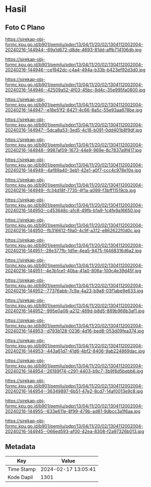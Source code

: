 # Hasil

## Foto C Plano

https://sirekap-obj-formc.kpu.go.id/b901/pemilu/pdpr/13/04/11/20/02/1304112002004-20240216-144944--69a1d672-d8de-4693-81dd-affb714106db.jpg

https://sirekap-obj-formc.kpu.go.id/b901/pemilu/pdpr/13/04/11/20/02/1304112002004-20240216-144946--ce1942dc-c4a4-494a-b33b-b423ef92d3d0.jpg

https://sirekap-obj-formc.kpu.go.id/b901/pemilu/pdpr/13/04/11/20/02/1304112002004-20240216-144946--42509a52-4f03-45bc-9d4c-35e995fa0800.jpg

https://sirekap-obj-formc.kpu.go.id/b901/pemilu/pdpr/13/04/11/20/02/1304112002004-20240216-144947--e18e51f2-8421-4c66-8a5c-55e93aa678be.jpg

https://sirekap-obj-formc.kpu.go.id/b901/pemilu/pdpr/13/04/11/20/02/1304112002004-20240216-144947--5dca8a53-3ed5-4c16-b091-0dd401b8f9df.jpg

https://sirekap-obj-formc.kpu.go.id/b901/pemilu/pdpr/13/04/11/20/02/1304112002004-20240216-144948--9987af09-1673-44e9-969e-8c7837a9f417.jpg

https://sirekap-obj-formc.kpu.go.id/b901/pemilu/pdpr/13/04/11/20/02/1304112002004-20240216-144949--4af89a40-3eb1-42e1-a0f7-ccc4c978e10e.jpg

https://sirekap-obj-formc.kpu.go.id/b901/pemilu/pdpr/13/04/11/20/02/1304112002004-20240216-144949--fc34d18f-7735-4f1a-a099-f3bff11519cb.jpg

https://sirekap-obj-formc.kpu.go.id/b901/pemilu/pdpr/13/04/11/20/02/1304112002004-20240216-144950--c453648c-a1c8-49fb-b1a9-1c4fe9a16650.jpg

https://sirekap-obj-formc.kpu.go.id/b901/pemilu/pdpr/13/04/11/20/02/1304112002004-20240216-144950--fb316612-f9a0-4c9f-a312-e862622f0d0c.jpg

https://sirekap-obj-formc.kpu.go.id/b901/pemilu/pdpr/13/04/11/20/02/1304112002004-20240216-144951--28e377fb-1d5e-4ea5-9475-f4468316d6a2.jpg

https://sirekap-obj-formc.kpu.go.id/b901/pemilu/pdpr/13/04/11/20/02/1304112002004-20240216-144951--4e3b1ce1-40ba-41a0-806a-100c4e39d45f.jpg

https://sirekap-obj-formc.kpu.go.id/b901/pemilu/pdpr/13/04/11/20/02/1304112002004-20240216-144952--77376abb-7c9a-4a23-b9a8-03f1abe9e633.jpg

https://sirekap-obj-formc.kpu.go.id/b901/pemilu/pdpr/13/04/11/20/02/1304112002004-20240216-144952--995e0a08-a212-469d-b8d5-889b968b3af1.jpg

https://sirekap-obj-formc.kpu.go.id/b901/pemilu/pdpr/13/04/11/20/02/1304112002004-20240216-144953--d793b128-0236-4d16-bed8-053d09fea374.jpg

https://sirekap-obj-formc.kpu.go.id/b901/pemilu/pdpr/13/04/11/20/02/1304112002004-20240216-144953--443a61d7-41d6-4bf2-8406-9ab224869dac.jpg

https://sirekap-obj-formc.kpu.go.id/b901/pemilu/pdpr/13/04/11/20/02/1304112002004-20240216-144954--26189f74-c291-4403-b9c7-3b9f8d5bebb6.jpg

https://sirekap-obj-formc.kpu.go.id/b901/pemilu/pdpr/13/04/11/20/02/1304112002004-20240216-144954--36349897-6b51-47e2-8cd7-14af0013e9c8.jpg

https://sirekap-obj-formc.kpu.go.id/b901/pemilu/pdpr/13/04/11/20/02/1304112002004-20240216-144955--633e611e-8f99-479b-ad81-9dbcc3a1f6aa.jpg

https://sirekap-obj-formc.kpu.go.id/b901/pemilu/pdpr/13/04/11/20/02/1304112002004-20240216-144945--066ed593-af00-42ea-8308-f2a97326b013.jpg


## Metadata

| Key        | Value               |
| ---------- | ------------------- |
| Time Stamp | 2024-02-17 13:05:41 |
| Kode Dapil | 1301                |



